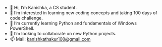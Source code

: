 - 👋 Hi, I’m Kanishka, a CS student.
- 👀 I’m interested in  learning new coding concepts and taking 100 days of code challenge.
- 🌱 I’m currently learning Python and  fundamentals of Windows PowerShell.
- 💞️ I’m looking to collaborate on new Python projects.
- 📫 Mail: kanishkathakur100@gmail.com

<!---
kanishka100/kanishka100 is a ✨ special ✨ repository because its `README.md` (this file) appears on your GitHub profile.
You can click the Preview link to take a look at your changes.
--->
